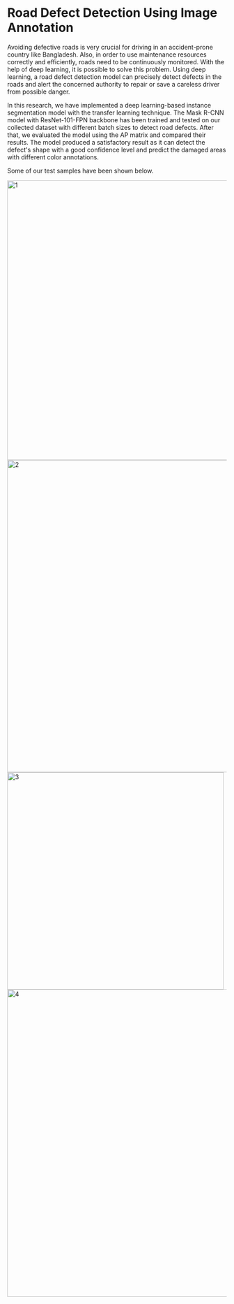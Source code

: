 # Road Defect Detection Using Image Annotation
	
Avoiding defective roads is very crucial for driving in an accident-prone country like Bangladesh. 
Also, in order to use maintenance resources correctly and efficiently, roads need to be continuously monitored.
With the help of deep learning, it is possible to solve this problem. Using deep learning, a road defect detection
model can precisely detect defects in the roads and alert the concerned authority to repair or save a careless driver
from possible danger.

In this research, we have implemented a deep learning-based instance segmentation model with the transfer learning technique.
The Mask R-CNN model with ResNet-101-FPN backbone has been trained and tested on our collected dataset with different batch sizes to
detect road defects. After that, we evaluated the model using the AP matrix and compared their results. The model produced a satisfactory
result as it can detect the defect's shape with a good confidence level and predict the damaged areas with different color annotations.

Some of our test samples have been shown below.

<img width="640" alt="1" src="https://github.com/user-attachments/assets/f81198d7-081e-47c5-b35a-277d58820c07">

<img width="715" alt="2" src="https://github.com/user-attachments/assets/be5a3b4f-fa32-45cf-ae46-5ad9b2324247">

<img width="497" alt="3" src="https://github.com/user-attachments/assets/412f5aa6-9d2a-4a65-9f97-048d7ffa2577">

<img width="704" alt="4" src="https://github.com/user-attachments/assets/32f0e38f-b5fd-46ba-88ce-2cc3c7e904f3">



